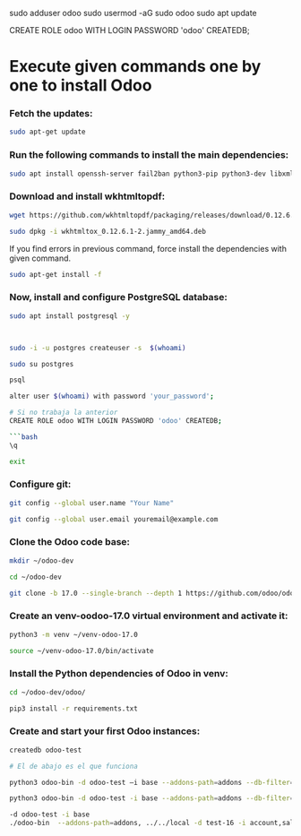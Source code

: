 sudo adduser odoo
sudo usermod -aG sudo odoo
sudo apt update

CREATE ROLE odoo WITH LOGIN PASSWORD 'odoo' CREATEDB;

# Execute given commands one by one to install Odoo

### Fetch the updates:
```bash
sudo apt-get update
```

### Run the following commands to install the main dependencies:
```bash
sudo apt install openssh-server fail2ban python3-pip python3-dev libxml2-dev libxslt1-dev zlib1g-dev libsasl2-dev libldap2-dev build-essential libssl-dev libffi-dev libmysqlclient-dev libpq-dev libjpeg8-dev liblcms2-dev libblas-dev libatlas-base-dev git curl python3-venv python3.10-venv fontconfig libxrender1 xfonts-75dpi xfonts-base -y
```

### Download and install wkhtmltopdf:

```bash
wget https://github.com/wkhtmltopdf/packaging/releases/download/0.12.6.1-2/wkhtmltox_0.12.6.1-2.jammy_amd64.deb
```

```bash
sudo dpkg -i wkhtmltox_0.12.6.1-2.jammy_amd64.deb
```

If you find errors in previous command, force install the dependencies with given command.

```bash
sudo apt-get install -f
```

### Now, install and configure PostgreSQL database:
```bash
sudo apt install postgresql -y
```

```bash


sudo -i -u postgres createuser -s  $(whoami)
```

```bash
sudo su postgres
```

```bash
psql
```

```bash
alter user $(whoami) with password 'your_password';
```

```bash
# Si no trabaja la anterior
CREATE ROLE odoo WITH LOGIN PASSWORD 'odoo' CREATEDB;

```bash
\q
```

```bash
exit
```

### Configure git:

```bash
git config --global user.name "Your Name"
```

```bash
git config --global user.email youremail@example.com
```

### Clone the Odoo code base:

```bash
mkdir ~/odoo-dev
```

```bash
cd ~/odoo-dev
```

```bash
git clone -b 17.0 --single-branch --depth 1 https://github.com/odoo/odoo.git
```

### Create an venv-oodoo-17.0 virtual environment and activate it:
```bash
python3 -m venv ~/venv-odoo-17.0
```

```bash
source ~/venv-odoo-17.0/bin/activate
```

### Install the Python dependencies of Odoo in venv:

```bash
cd ~/odoo-dev/odoo/
```

```bash
pip3 install -r requirements.txt
```

### Create and start your first Odoo instances:

```bash
createdb odoo-test
```

```bash
# El de abajo es el que funciona

python3 odoo-bin -d odoo-test –i base --addons-path=addons --db-filter=odoo-test$

python3 odoo-bin -d odoo-test -i base --addons-path=addons --db-filter=odoo-test$

-d odoo-test -i base
./odoo-bin  --addons-path=addons, ../../local -d test-16 -i account,sale,purchase --log-level=debug


```

